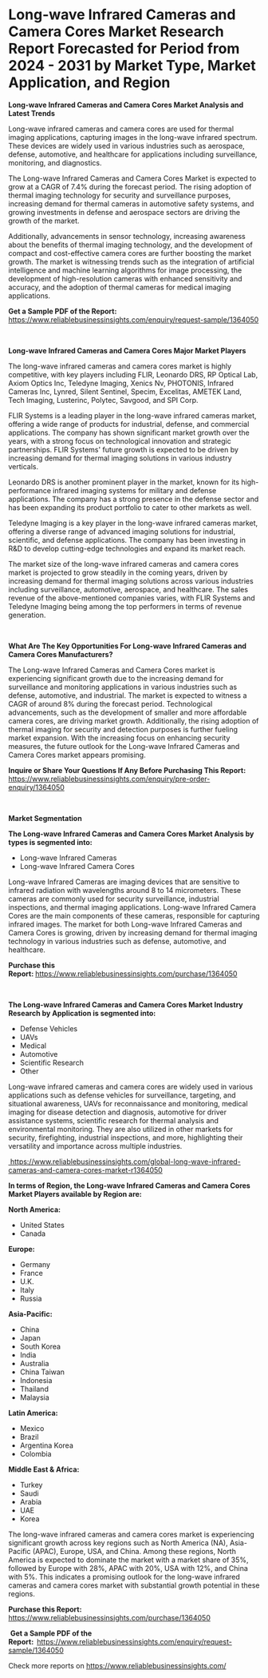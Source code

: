 <p><h1>Long-wave Infrared Cameras and Camera Cores Market Research Report Forecasted for Period from 2024 -  2031 by Market Type, Market Application, and Region</h1></p><p><strong>Long-wave Infrared Cameras and Camera Cores Market Analysis and Latest Trends</strong></p>
<p><p>Long-wave infrared cameras and camera cores are used for thermal imaging applications, capturing images in the long-wave infrared spectrum. These devices are widely used in various industries such as aerospace, defense, automotive, and healthcare for applications including surveillance, monitoring, and diagnostics.</p><p>The Long-wave Infrared Cameras and Camera Cores Market is expected to grow at a CAGR of 7.4% during the forecast period. The rising adoption of thermal imaging technology for security and surveillance purposes, increasing demand for thermal cameras in automotive safety systems, and growing investments in defense and aerospace sectors are driving the growth of the market.</p><p>Additionally, advancements in sensor technology, increasing awareness about the benefits of thermal imaging technology, and the development of compact and cost-effective camera cores are further boosting the market growth. The market is witnessing trends such as the integration of artificial intelligence and machine learning algorithms for image processing, the development of high-resolution cameras with enhanced sensitivity and accuracy, and the adoption of thermal cameras for medical imaging applications.</p></p>
<p><strong>Get a Sample PDF of the Report:&nbsp;</strong> <a href="https://www.reliablebusinessinsights.com/enquiry/request-sample/1364050">https://www.reliablebusinessinsights.com/enquiry/request-sample/1364050</a></p>
<p>&nbsp;</p>
<p><strong>Long-wave Infrared Cameras and Camera Cores Major Market Players</strong></p>
<p><p>The long-wave infrared cameras and camera cores market is highly competitive, with key players including FLIR, Leonardo DRS, RP Optical Lab, Axiom Optics Inc, Teledyne Imaging, Xenics Nv, PHOTONIS, Infrared Cameras Inc, Lynred, Silent Sentinel, Specim, Excelitas, AMETEK Land, Tech Imaging, Lusterinc, Polytec, Savgood, and SPI Corp.</p><p>FLIR Systems is a leading player in the long-wave infrared cameras market, offering a wide range of products for industrial, defense, and commercial applications. The company has shown significant market growth over the years, with a strong focus on technological innovation and strategic partnerships. FLIR Systems' future growth is expected to be driven by increasing demand for thermal imaging solutions in various industry verticals.</p><p>Leonardo DRS is another prominent player in the market, known for its high-performance infrared imaging systems for military and defense applications. The company has a strong presence in the defense sector and has been expanding its product portfolio to cater to other markets as well.</p><p>Teledyne Imaging is a key player in the long-wave infrared cameras market, offering a diverse range of advanced imaging solutions for industrial, scientific, and defense applications. The company has been investing in R&D to develop cutting-edge technologies and expand its market reach.</p><p>The market size of the long-wave infrared cameras and camera cores market is projected to grow steadily in the coming years, driven by increasing demand for thermal imaging solutions across various industries including surveillance, automotive, aerospace, and healthcare. The sales revenue of the above-mentioned companies varies, with FLIR Systems and Teledyne Imaging being among the top performers in terms of revenue generation.</p></p>
<p>&nbsp;</p>
<p><strong>What Are The Key Opportunities For Long-wave Infrared Cameras and Camera Cores Manufacturers?</strong></p>
<p><p>The Long-wave Infrared Cameras and Camera Cores market is experiencing significant growth due to the increasing demand for surveillance and monitoring applications in various industries such as defense, automotive, and industrial. The market is expected to witness a CAGR of around 8% during the forecast period. Technological advancements, such as the development of smaller and more affordable camera cores, are driving market growth. Additionally, the rising adoption of thermal imaging for security and detection purposes is further fueling market expansion. With the increasing focus on enhancing security measures, the future outlook for the Long-wave Infrared Cameras and Camera Cores market appears promising.</p></p>
<p><strong>Inquire or Share Your Questions If Any Before Purchasing This Report:</strong> <a href="https://www.reliablebusinessinsights.com/enquiry/pre-order-enquiry/1364050">https://www.reliablebusinessinsights.com/enquiry/pre-order-enquiry/1364050</a></p>
<p>&nbsp;</p>
<p><strong>Market Segmentation</strong></p>
<p><strong>The Long-wave Infrared Cameras and Camera Cores Market Analysis by types is segmented into:</strong></p>
<p><ul><li>Long-wave Infrared Cameras</li><li>Long-wave Infrared Camera Cores</li></ul></p>
<p><p>Long-wave Infrared Cameras are imaging devices that are sensitive to infrared radiation with wavelengths around 8 to 14 micrometers. These cameras are commonly used for security surveillance, industrial inspections, and thermal imaging applications. Long-wave Infrared Camera Cores are the main components of these cameras, responsible for capturing infrared images. The market for both Long-wave Infrared Cameras and Camera Cores is growing, driven by increasing demand for thermal imaging technology in various industries such as defense, automotive, and healthcare.</p></p>
<p><strong>Purchase this Report:&nbsp;</strong><a href="https://www.reliablebusinessinsights.com/purchase/1364050">https://www.reliablebusinessinsights.com/purchase/1364050</a></p>
<p>&nbsp;</p>
<p><strong>The Long-wave Infrared Cameras and Camera Cores Market Industry Research by Application is segmented into:</strong></p>
<p><ul><li>Defense Vehicles</li><li>UAVs</li><li>Medical</li><li>Automotive</li><li>Scientific Research</li><li>Other</li></ul></p>
<p><p>Long-wave infrared cameras and camera cores are widely used in various applications such as defense vehicles for surveillance, targeting, and situational awareness, UAVs for reconnaissance and monitoring, medical imaging for disease detection and diagnosis, automotive for driver assistance systems, scientific research for thermal analysis and environmental monitoring. They are also utilized in other markets for security, firefighting, industrial inspections, and more, highlighting their versatility and importance across multiple industries.</p></p>
<p><a href="https://www.reliablebusinessinsights.com/global-long-wave-infrared-cameras-and-camera-cores-market-r1364050">&nbsp;https://www.reliablebusinessinsights.com/global-long-wave-infrared-cameras-and-camera-cores-market-r1364050</a></p>
<p><strong>In terms of Region, the Long-wave Infrared Cameras and Camera Cores Market Players available by Region are:</strong></p>
<p>
    <p> <strong> North America: </strong>
        <ul>
            <li>United States</li>
            <li>Canada</li>
        </ul>
        </p> 
    <p> <strong> Europe: </strong>
        <ul>
            <li>Germany</li>
            <li>France</li>
            <li>U.K.</li>
            <li>Italy</li>
            <li>Russia</li>
        </ul>
        </p> 
    <p> <strong> Asia-Pacific: </strong>
        <ul>
            <li>China</li>
            <li>Japan</li>
            <li>South Korea</li>
            <li>India</li>
            <li>Australia</li>
            <li>China Taiwan</li>
            <li>Indonesia</li>
            <li>Thailand</li>
            <li>Malaysia</li>
        </ul>
        </p> 
    <p> <strong> Latin America: </strong>
        <ul>
            <li>Mexico</li>
            <li>Brazil</li>
            <li>Argentina Korea</li>
            <li>Colombia</li>
        </ul>
        </p> 
    <p> <strong> Middle East & Africa: </strong>
        <ul>
            <li>Turkey</li>
            <li>Saudi</li>
            <li>Arabia</li>
            <li>UAE</li>
            <li>Korea</li>
        </ul>
    </p>
    </p>
<p><p>The long-wave infrared cameras and camera cores market is experiencing significant growth across key regions such as North America (NA), Asia-Pacific (APAC), Europe, USA, and China. Among these regions, North America is expected to dominate the market with a market share of 35%, followed by Europe with 28%, APAC with 20%, USA with 12%, and China with 5%. This indicates a promising outlook for the long-wave infrared cameras and camera cores market with substantial growth potential in these regions.</p></p>
<p><strong>Purchase this Report: </strong><a href="https://www.reliablebusinessinsights.com/purchase/1364050">https://www.reliablebusinessinsights.com/purchase/1364050</a></p>
<p>&nbsp;<strong>Get a Sample PDF of the Report:&nbsp;&nbsp;</strong><a href="https://www.reliablebusinessinsights.com/enquiry/request-sample/1364050">https://www.reliablebusinessinsights.com/enquiry/request-sample/1364050</a></p>
<p><strong></strong></p>
<p>Check more reports on <a href="https://www.reliablebusinessinsights.com/">https://www.reliablebusinessinsights.com/</a></p>